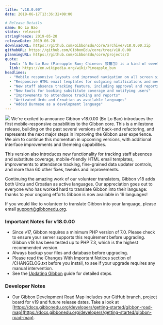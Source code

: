 ```yaml
---
title: "v18.0.00"
date: 2018-06-17T13:36:32+08:00

# Release Details
name: Bo Lo Bao
status: released
stringFreeze: 2019-05-20
releaseDate: 2019-06-20
downloadURL: https://github.com/GibbonEdu/core/archive/v18.0.00.zip
githubURL: https://github.com/GibbonEdu/core/tree/v18.0.00
planningURL: https://github.com/GibbonEdu/core/projects/3
quote:
  text: "A Bo Lo Bao (Pineapple Bun; Chinese: 菠蘿包) is a kind of sweet bun predominantly popular in Hong Kong and also common in Chinatowns worldwide. Despite the name, it does not traditionally contain pineapple; rather, the name refers to the look of the characteristic topping (which resembles the texture of a pineapple)."
  link: https://en.wikipedia.org/wiki/Pineapple_bun
headlines:
  - "Mobile responsive layouts and improved navigation on all screen sizes"
  - "Responsive HTML email templates for outgoing notifications and messages"
  - "New staff absence tracking feature, including approval and reports"
  - "New tools for booking substitute coverage and notifying users"
  - "Improvements to attendance tracking and reports"
  - "Activated Urdu and Croatian as available languages"
  - "Added Burmese as a development language"
---
```


<img src="/img/v18_mobile_tablet_mockup.png" class="float-right w-full sm:w-1/3 mb-4 ml-4 mr-0 sm:-mr-10">
We're excited to announce Gibbon v18.0.00 (Bo Lo Bao) introduces the first mobile-responsive capabilities to the Gibbon core. This is a milestone release, building on the past several versions of back-end refactoring, and represents the next major steps in improving the Gibbon user experience. We aim to continue this momentum in upcoming versions, with additional interface improvements and themeing capabilities.

This version also introduces new functionality for tracking staff absences and substitute coverage, mobile-friendly HTML email templates, improvements to attendance tracking, fine-grained data updater controls, and more than 60 other fixes, tweaks and improvements.

Continuing the amazing work of our volunteer translators, Gibbon v18 adds both Urdu and Croatian as active languages. Our appreciation goes out to everyone who has worked hard to translate Gibbon into their language: thanks to your ongoing efforts Gibbon is now available in 19 languages!

If you would like to volunteer to translate Gibbon into your language, please email [support@gibbonedu.org](mailto:support@gibbonedu.org).

### Important Notes for v18.0.00

- Since v17, Gibbon requires a minimum PHP version of 7.0. Please check to ensure your server supports this requirement before upgrading. Gibbon v18 has been tested up to PHP 7.3, which is the highest recommended version.
- Always backup your files and database before upgrading.
- Please read the Changes With Important Notices section of /CHANGELOG.txt before you install, to see if your upgrade requires any manual intervention.
- See the [Updating Gibbon](https://docs.gibbonedu.org/administrators/getting-started/updating-gibbon/) guide for detailed steps.

### Developer Notes

- Our Gibbon Development Road Map includes our GitHub branch, project board for v19 and future release dates. Take a look at [https://docs.gibbonedu.org/developers/getting-started/gibbon-road-map](https://docs.gibbonedu.org/developers/getting-started/gibbon-road-map).
